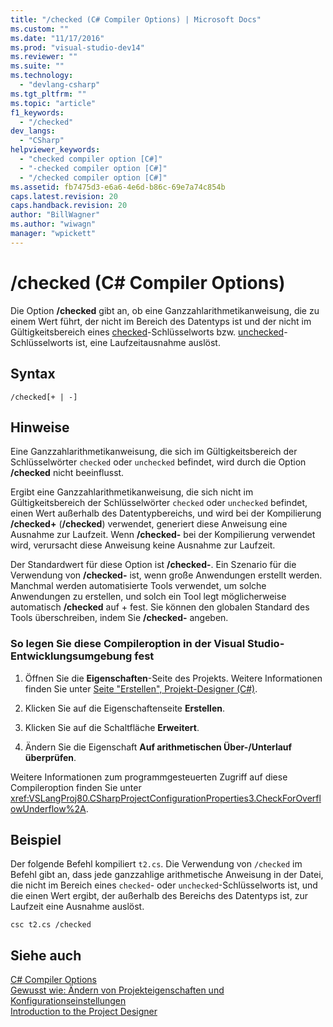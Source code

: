```yaml
---
title: "/checked (C# Compiler Options) | Microsoft Docs"
ms.custom: ""
ms.date: "11/17/2016"
ms.prod: "visual-studio-dev14"
ms.reviewer: ""
ms.suite: ""
ms.technology: 
  - "devlang-csharp"
ms.tgt_pltfrm: ""
ms.topic: "article"
f1_keywords: 
  - "/checked"
dev_langs: 
  - "CSharp"
helpviewer_keywords: 
  - "checked compiler option [C#]"
  - "-checked compiler option [C#]"
  - "/checked compiler option [C#]"
ms.assetid: fb7475d3-e6a6-4e6d-b86c-69e7a74c854b
caps.latest.revision: 20
caps.handback.revision: 20
author: "BillWagner"
ms.author: "wiwagn"
manager: "wpickett"
---
```

# /checked (C# Compiler Options)
Die Option **\/checked** gibt an, ob eine Ganzzahlarithmetikanweisung, die zu einem Wert führt, der nicht im Bereich des Datentyps ist und der nicht im Gültigkeitsbereich eines [checked](../../../csharp/language-reference/keywords/checked.md)\-Schlüsselworts bzw. [unchecked](../../../csharp/language-reference/keywords/unchecked.md)\-Schlüsselworts ist, eine Laufzeitausnahme auslöst.  
  
## Syntax  
  
```  
/checked[+ | -]  
```  
  
## Hinweise  
 Eine Ganzzahlarithmetikanweisung, die sich im Gültigkeitsbereich der Schlüsselwörter `checked` oder `unchecked` befindet, wird durch die Option **\/checked** nicht beeinflusst.  
  
 Ergibt eine Ganzzahlarithmetikanweisung, die sich nicht im Gültigkeitsbereich der Schlüsselwörter `checked` oder `unchecked` befindet, einen Wert außerhalb des Datentypbereichs, und wird bei der Kompilierung **\/checked\+** \(**\/checked**\) verwendet, generiert diese Anweisung eine Ausnahme zur Laufzeit.  Wenn **\/checked\-** bei der Kompilierung verwendet wird, verursacht diese Anweisung keine Ausnahme zur Laufzeit.  
  
 Der Standardwert für diese Option ist **\/checked\-**.  Ein Szenario für die Verwendung von **\/checked\-** ist, wenn große Anwendungen erstellt werden.  Manchmal werden automatisierte Tools verwendet, um solche Anwendungen zu erstellen, und solch ein Tool legt möglicherweise automatisch **\/checked** auf \+ fest.  Sie können den globalen Standard des Tools überschreiben, indem Sie **\/checked\-** angeben.  
  
### So legen Sie diese Compileroption in der Visual Studio\-Entwicklungsumgebung fest  
  
1.  Öffnen Sie die **Eigenschaften**\-Seite des Projekts.  Weitere Informationen finden Sie unter [Seite "Erstellen", Projekt\-Designer \(C\#\)](/visual-studio/ide/reference/build-page-project-designer-csharp).  
  
2.  Klicken Sie auf die Eigenschaftenseite **Erstellen**.  
  
3.  Klicken Sie auf die Schaltfläche **Erweitert**.  
  
4.  Ändern Sie die Eigenschaft **Auf arithmetischen Über\-\/Unterlauf überprüfen**.  
  
 Weitere Informationen zum programmgesteuerten Zugriff auf diese Compileroption finden Sie unter <xref:VSLangProj80.CSharpProjectConfigurationProperties3.CheckForOverflowUnderflow%2A>.  
  
## Beispiel  
 Der folgende Befehl kompiliert `t2.cs`.  Die Verwendung von `/checked` im Befehl gibt an, dass jede ganzzahlige arithmetische Anweisung in der Datei, die nicht im Bereich eines `checked`\- oder `unchecked`\-Schlüsselworts ist, und die einen Wert ergibt, der außerhalb des Bereichs des Datentyps ist, zur Laufzeit eine Ausnahme auslöst.  
  
```  
csc t2.cs /checked  
```  
  
## Siehe auch  
 [C\# Compiler Options](../../../csharp/language-reference/compiler-options/index.md)   
 [Gewusst wie: Ändern von Projekteigenschaften und Konfigurationseinstellungen](http://msdn.microsoft.com/de-de/e7184bc5-2f2b-4b4f-aa9a-3ecfcbc48b67)   
 [Introduction to the Project Designer](http://msdn.microsoft.com/de-de/898dd854-c98d-430c-ba1b-a913ce3c73d7)